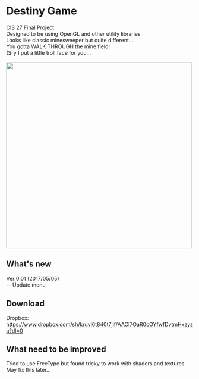 # Destiny Game
CIS 27 Final Project</br>
Designed to be using OpenGL and other utility libraries</br>
Looks like classic minesweeper but quite different...</br>
You gotta WALK THROUGH the mine field!</br>
(Sry I put a little troll face for you...</br></br>
<img src="https://ccperalta-my.sharepoint.com/personal/10889537_cc_peralta_edu/_layouts/15/guestaccess.aspx?docid=1ced4ce86ae394380906411b962278f32&authkey=AbH65UZNrwl39E6TsX7ArCo" width="500" height="500"></img>

## What's new
Ver 0.01 (2017/05/05)</br>
-- Update menu</br>
## Download
Dropbox:</br>
https://www.dropbox.com/sh/kruvl6t840t7jif/AACI7OaR0cOYfwfDvtmHxzyza?dl=0
## What need to be improved
Tried to use FreeType but found tricky to work with shaders and textures.</br>
May fix this later...</br>
